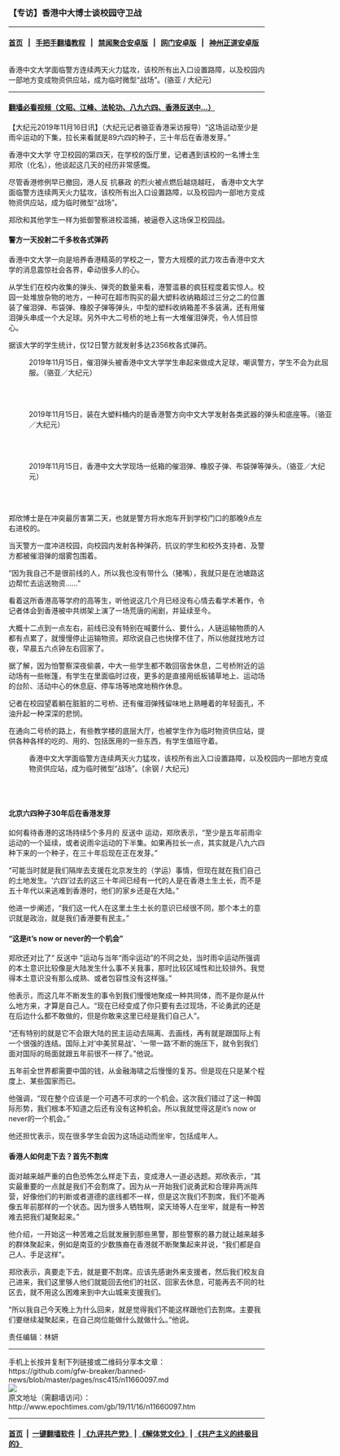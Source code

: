 ### 【专访】香港中大博士谈校园守卫战
------------------------

#### [首页](https://github.com/gfw-breaker/banned-news/blob/master/README.md) &nbsp;&nbsp;|&nbsp;&nbsp; [手把手翻墙教程](https://github.com/gfw-breaker/guides/wiki) &nbsp;&nbsp;|&nbsp;&nbsp; [禁闻聚合安卓版](https://github.com/gfw-breaker/bn-android) &nbsp;&nbsp;|&nbsp;&nbsp; [网门安卓版](https://github.com/oGate2/oGate) &nbsp;&nbsp;|&nbsp;&nbsp; [神州正道安卓版](https://github.com/SzzdOgate/update) 



<div><img alt="" class="aligncenter wp-post-image" src="http://i.epochtimes.com/assets/uploads/2019/11/15d7abf802d0d56f_ttl7daySWc_encrypt6508677925675644354-600x400.jpg"/>
<div class="red16 caption">
 <p>
  香港中文大学面临警方连续两天火力猛攻，该校所有出入口设置路障，以及校园内一部地方变成物资供应站，成为临时微型“战场”。(骆亚 / 大纪元)
 </p>
</div>
</div><hr/>

#### [翻墙必看视频（文昭、江峰、法轮功、八九六四、香港反送中...）](https://github.com/gfw-breaker/banned-news/blob/master/pages/links.md)

<div><p>
 【大纪元2019年11月16日讯】（大纪元记者骆亚香港采访报导）“这场运动至少是雨伞运动的下集，拉长来看就是89六四的种子，三十年后在香港发芽。”
</p>
<p>
 <ok href="http://www.epochtimes.com/gb/tag/%E9%A6%99%E6%B8%AF%E4%B8%AD%E6%96%87%E5%A4%A7%E5%AD%A6.html">
  香港中文大学
 </ok>
 守卫校园的第四天，在学校的饭厅里，记者遇到该校的一名博士生郑欣（化名），他谈起这几天的经历非常感慨。
</p>
<p>
 尽管香港修例早已撤回，港人反
 <ok href="http://www.epochtimes.com/gb/tag/%E6%8A%97%E6%9A%B4%E6%94%BF.html">
  抗暴政
 </ok>
 的烈火被点燃后越烧越旺，
 <ok href="http://www.epochtimes.com/gb/tag/%E9%A6%99%E6%B8%AF%E4%B8%AD%E6%96%87%E5%A4%A7%E5%AD%A6.html">
  香港中文大学
 </ok>
 面临警方连续两天火力猛攻，该校所有出入口设置路障，以及校园内一部地方变成物资供应站，成为临时微型“战场”。
</p>
<p>
 郑欣和其他学生一样为抵御警察进校滥捕，被逼卷入这场保卫校园战。
</p>
<h4>
 警方一天投射二千多枚各式弹药
</h4>
<p>
 香港中文大学一向是培养香港精英的学校之一，警方大规模的武力攻击香港中文大学的消息震惊社会各界，牵动很多人的心。
</p>
<p>
 从学生们在校内收集的弹头、弹壳的数量来看，港警滥暴的疯狂程度着实惊人。校园一处堆放杂物的地方，一种可在超市购买的最大塑料收纳箱超过三分之二的位置装了催泪弹、布袋弹、橡胶子弹等弹头，中型的塑料收纳箱差不多装满，还有用催泪弹头串成一个大足球。另外中大二号桥的地上有一大堆催泪弹壳，令人怵目惊心。
</p>
<p>
 据该大学的学生统计，仅12日警方就发射多达2356枚各式弹药。
</p>
<figure class="wp-caption aligncenter" id="attachment_11660131" style="width: 600px">
 <ok href="http://i.epochtimes.com/assets/uploads/2019/11/1911160850392188.jpg">
  <img alt="" class="size-large wp-image-11660131" src="http://i.epochtimes.com/assets/uploads/2019/11/1911160850392188-600x338.jpg" title=""/>
 </ok>
 <br/><figcaption class="wp-caption-text">
  2019年11月15日，催泪弹头被香港中文大学学生串起来做成大足球，嘲讽警方，学生不会为此屈服。（骆亚／大纪元）
 </figcaption><br/>
</figure><br/>
<figure class="wp-caption aligncenter" id="attachment_11660128" style="width: 600px">
 <ok href="http://i.epochtimes.com/assets/uploads/2019/11/1911160855092188.jpg">
  <img alt="" class="size-large wp-image-11660128" src="http://i.epochtimes.com/assets/uploads/2019/11/1911160855092188-600x338.jpg" title=""/>
 </ok>
 <br/><figcaption class="wp-caption-text">
  2019年11月15日，装在大塑料桶内的是香港警方向中文大学发射各类武器的弹头和底座等。（骆亚／大纪元）
 </figcaption><br/>
</figure><br/>
<figure class="wp-caption aligncenter" id="attachment_11660130" style="width: 600px">
 <ok href="http://i.epochtimes.com/assets/uploads/2019/11/1911160850502188.jpg">
  <img alt="" class="size-large wp-image-11660130" src="http://i.epochtimes.com/assets/uploads/2019/11/1911160850502188-600x338.jpg" title=""/>
 </ok>
 <br/><figcaption class="wp-caption-text">
  2019年11月15日，香港中文大学现场一纸箱的催泪弹、橡胶子弹、布袋弹等弹头。（骆亚／大纪元）
 </figcaption><br/>
</figure><br/>
<p>
 郑欣博士是在冲突最厉害第二天，也就是警方将水炮车开到学校门口的那晚9点左右进校的。
</p>
<p>
 当天警方一度冲进校园，向校园内发射各种弹药，抗议的学生和校外支持者、及警方都被催泪弹的烟雾包围着。
</p>
<p>
 “因为我自己不是很前线的人，所以我也没有带什么（猪嘴），我就只是在池塘路这边帮忙去运送物资……”
</p>
<p>
 看着这所香港高等学府的高等生，听他说这几个月已经没有心情去看学术著作，令记者体会到香港被中共绑架上演了一场荒唐的闹剧，并延续至今。
</p>
<p>
 大概十二点到一点左右，前线已没有特别在喊要什么、要什么，人链运输物质的人都有点累了，就慢慢停止运输物资。郑欣说自己也快撑不住了，所以他就找地方过夜，早晨五六点钟左右回家了。
</p>
<p>
 据了解，因为怕警察深夜偷袭，中大一些学生都不敢回宿舍休息，二号桥附近的运动场有一些帐篷，有学生在里面临时过夜，更多的是直接用纸板铺草地上、运动场的台阶、活动中心的休息庭、停车场等地席地稍作休息。
</p>
<p>
 记者在校园望着躺在脏脏的二号桥、还有催泪弹残留味地上熟睡着的年轻面孔，不油升起一种深深的悲悯。
</p>
<p>
 在通向二号桥的路上，有些教学楼的底层大厅，也被学生作为临时物资供应站，提供各种各样的吃的、用的、包括医用的一些东西，有学生值班守着。
</p>
<figure class="wp-caption aligncenter" id="attachment_11660163" style="width: 600px">
 <ok href="http://i.epochtimes.com/assets/uploads/2019/11/15d7abf6169a9c77_ttl7dayX4U_encrypt6197112414933159256.jpg">
  <img alt="" class="size-large wp-image-11660163" src="http://i.epochtimes.com/assets/uploads/2019/11/15d7abf6169a9c77_ttl7dayX4U_encrypt6197112414933159256-600x450.jpg"/>
 </ok>
 <br/><figcaption class="wp-caption-text">
  香港中文大学面临警方连续两天火力猛攻，该校所有出入口设置路障，以及校园内一部地方变成物资供应站，成为临时微型“战场”。(余钢 / 大纪元)
 </figcaption><br/>
</figure><br/>
<h4>
 北京六四种子30年后在香港发芽
</h4>
<p>
 如何看待香港的这场持续5个多月的
 <ok href="http://www.epochtimes.com/gb/tag/%E5%8F%8D%E9%80%81%E4%B8%AD.html">
  反送中
 </ok>
 运动，郑欣表示，“至少是五年前雨伞运动的一个延续，或者说雨伞运动的下半集。如果再拉长一点，其实就是八九六四种下来的一个种子，在三十年后现在正在发芽。”
</p>
<p>
 “可能当时就是我们隔岸去支援在北京发生的（学运）事情，但现在就在我们自己的土地发生。‘六四’过去的这三十年间已经有一代的人是在香港土生土长，而不是五十年代以来逃难到香港时，他们的家乡还是在大陆。”
</p>
<p>
 他进一步阐述，“我们这一代人在这里土生土长的意识已经很不同，那个本土的意识就是政治，就是我们香港要有民主。”
</p>
<h4>
 “这是it’s now or never的一个机会”
</h4>
<p>
 郑欣还对比了“
 <ok href="http://www.epochtimes.com/gb/tag/%E5%8F%8D%E9%80%81%E4%B8%AD.html">
  反送中
 </ok>
 ”运动与当年“雨伞运动”的不同之处，当时雨伞运动所强调的本土意识比较像是大陆发生什么事不关我事，那时比较区域性和比较排外。我觉得本土意识没有那么成熟、或者包容性没有这样强。”
</p>
<p>
 他表示，而这几年不断发生的事令到我们慢慢地聚成一种共同体，而不是你是从什么地方来，才算是自己人。“现在已经变成了你只要有去过现场，不论勇武的还是在后边什么都不敢做的，但是你敢来这里已经是我们自己人”。
</p>
<p>
 “还有特别的就是它不会跟大陆的民主运动去隔离、去画线，再有就是跟国际上有一个很强的连结。国际上对‘中美贸易战’、‘一带一路’不断的施压下，就令到我们面对国际的局面就跟五年前很不一样了。”他说。
</p>
<p>
 五年前全世界都需要中国的钱，从金融海啸之后慢慢的复苏。但是现在只是某个程度上、某些国家而已。
</p>
<p>
 他强调，“现在整个应该是一个可遇不可求的一个机会。这次我们错过了这一种国际形势，我们根本不知道之后还有没有这种机会。所以我就觉得这是it’s now or never的一个机会。”
</p>
<p>
 他还担忧表示，现在很多学生会因为这场运动而坐牢，包括成年人。
</p>
<h4>
 香港人如何走下去？首先不割席
</h4>
<p>
 面对越来越严重的白色恐怖怎么样走下去，变成港人一道必选题。郑欣表示，“其实最重要的一点就是我们不会割席了。因为从一开始我们说勇武和合理非两派阵营，好像他们的判断或者道德的底线都不一样，但是这次我们不割席，我们不能再像五年前那样的一个状态。因为很多人牺牲啊，梁天琦等人在坐牢，就是有一种苦难去把我们凝聚起来。”
</p>
<p>
 他介绍，一开始这一种苦难之后就发展到那些黑警，那些警察的暴力就让越来越多的群体聚起来，例如是南亚的少数族裔在香港就不断聚集起来并说，“我们都是自己人、手足这样”。
</p>
<p>
 郑欣表示，真要走下去，就是要不割席。应该先感谢外来支援者，然后我们校友自己进来，我们这里够人他们就能回去他们的社区、回家去休息，可能再去不同的社区去，就不用这么困难来到中大山城来支援我们。
</p>
<p>
 “所以我自己今天晚上为什么回来，就是觉得我们不能这样跟他们去割席。主要我们要继续凝聚起来，在自己岗位能做什么就做什么。”他说。
</p>
<p>
 责任编辑：林妍
</p>
</div>
<hr/>
手机上长按并复制下列链接或二维码分享本文章：<br/>
https://github.com/gfw-breaker/banned-news/blob/master/pages/nsc415/n11660097.md <br/>
<a href='https://github.com/gfw-breaker/banned-news/blob/master/pages/nsc415/n11660097.md'><img src='https://github.com/gfw-breaker/banned-news/blob/master/pages/nsc415/n11660097.md.png'/></a> <br/>
原文地址（需翻墙访问）：http://www.epochtimes.com/gb/19/11/16/n11660097.htm


------------------------
#### [首页](https://github.com/gfw-breaker/banned-news/blob/master/README.md) &nbsp;|&nbsp; [一键翻墙软件](https://github.com/gfw-breaker/nogfw/blob/master/README.md) &nbsp;| [《九评共产党》](https://github.com/gfw-breaker/9ping.md/blob/master/README.md#九评之一评共产党是什么) | [《解体党文化》](https://github.com/gfw-breaker/jtdwh.md/blob/master/README.md) | [《共产主义的终极目的》](https://github.com/gfw-breaker/gczydzjmd.md/blob/master/README.md)


<img src='http://gfw-breaker.win/banned-news/pages/nsc415/n11660097.md' width='0px' height='0px'/>